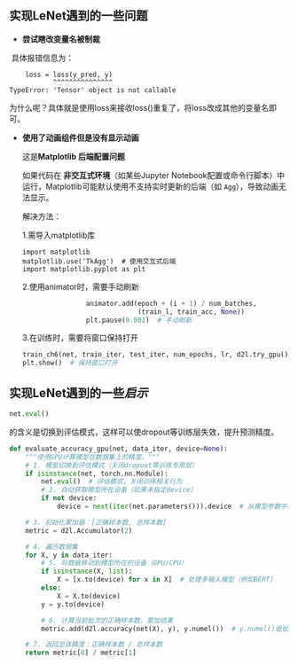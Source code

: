 ## 实现LeNet遇到的一些问题

- **尝试瞎改变量名被制裁**

​	具体报错信息为：

```
    loss = loss(y_pred, y)
           ^^^^^^^^^^^^^^^
TypeError: 'Tensor' object is not callable
```

​	为什么呢？具体就是使用loss来接收loss()重复了，将loss改成其他的变量名即可。

- **使用了动画组件但是没有显示动画**

  这是**Matplotlib 后端配置问题**

  如果代码在 **非交互式环境**（如某些Jupyter Notebook配置或命令行脚本）中运行，Matplotlib可能默认使用不支持实时更新的后端（如 `Agg`），导致动画无法显示。

  解决方法：

  1.需导入matplotlib库

  ```
  import matplotlib
  matplotlib.use('TkAgg')  # 使用交互式后端
  import matplotlib.pyplot as plt
  ```

  2.使用animator时，需要手动刷新

  ```python
                  animator.add(epoch + (i + 1) / num_batches,
                               (train_l, train_acc, None))
                  plt.pause(0.001)  # 手动刷新
  ```

  3.在训练时，需要将窗口保持打开

  ```python
  train_ch6(net, train_iter, test_iter, num_epochs, lr, d2l.try_gpu())
  plt.show()  # 保持窗口打开
  ```

  

## 实现LeNet遇到的一些*启示*

```python
net.eval()
```

的含义是切换到评估模式，这样可以使dropout等训练层失效，提升预测精度。

```python
def evaluate_accuracy_gpu(net, data_iter, device=None):
    """使用GPU计算模型在数据集上的精度。"""
    # 1. 模型切换到评估模式（关闭dropout等训练专用层）
    if isinstance(net, torch.nn.Module):
        net.eval()  # 评估模式，关闭训练相关行为
        # 2. 自动获取模型所在设备（如果未指定device）
        if not device:
            device = next(iter(net.parameters())).device  # 从模型参数中获取设备

    # 3. 初始化累加器：[正确样本数, 总样本数]
    metric = d2l.Accumulator(2)

    # 4. 遍历数据集
    for X, y in data_iter:
        # 5. 将数据移动到模型所在的设备（GPU/CPU）
        if isinstance(X, list):
            X = [x.to(device) for x in X]  # 处理多输入模型（例如BERT）
        else:
            X = X.to(device)
        y = y.to(device)

        # 6. 计算当前批次的正确样本数，累加结果
        metric.add(d2l.accuracy(net(X), y), y.numel())  # y.numel()是批次大小

    # 7. 返回总体精度：正确样本数 / 总样本数
    return metric[0] / metric[1]
```

